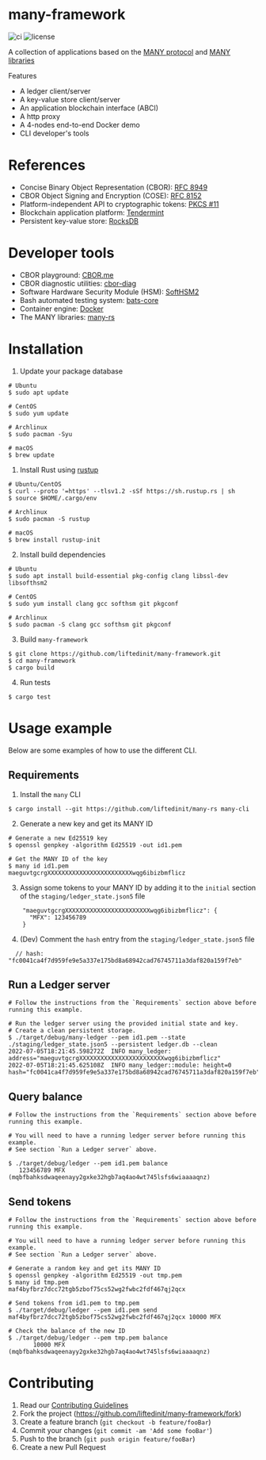 # many-framework

![ci](https://img.shields.io/github/workflow/status/liftedinit/many-framework/CI)
![license](https://img.shields.io/github/license/liftedinit/many-framework)

A collection of applications based on the [MANY protocol](https://github.com/many-protocol) and [MANY libraries](https://github.com/liftedinit/many-rs/)

Features
- A ledger client/server
- A key-value store client/server
- An application blockchain interface (ABCI)
- A http proxy
- A 4-nodes end-to-end Docker demo
- CLI developer's tools

# References

- Concise Binary Object Representation (CBOR): [RFC 8949](https://www.rfc-editor.org/rfc/rfc8949.html)
- CBOR Object Signing and Encryption (COSE): [RFC 8152](https://datatracker.ietf.org/doc/html/rfc8152)
- Platform-independent API to cryptographic tokens: [PKCS #11](https://docs.oasis-open.org/pkcs11/pkcs11-base/v2.40/os/pkcs11-base-v2.40-os.html)
- Blockchain application platform: [Tendermint](https://docs.tendermint.com/master/)
- Persistent key-value store: [RocksDB](https://rocksdb.org/)

# Developer tools
- CBOR playground: [CBOR.me](https://cbor.me)
- CBOR diagnostic utilities: [cbor-diag](https://github.com/cabo/cbor-diag)
- Software Hardware Security Module (HSM): [SoftHSM2](https://github.com/opendnssec/SoftHSMv2)
- Bash automated testing system: [bats-core](https://github.com/bats-core/bats-core)
- Container engine: [Docker](https://www.docker.com/)
- The MANY libraries: [many-rs](https://github.com/liftedinit/many-rs)

# Installation

1. Update your package database
```shell
# Ubuntu
$ sudo apt update

# CentOS
$ sudo yum update

# Archlinux
$ sudo pacman -Syu

# macOS
$ brew update
```
1. Install Rust using [rustup](https://rustup.rs/)
```shell
# Ubuntu/CentOS
$ curl --proto '=https' --tlsv1.2 -sSf https://sh.rustup.rs | sh
$ source $HOME/.cargo/env

# Archlinux
$ sudo pacman -S rustup

# macOS
$ brew install rustup-init
```
2. Install build dependencies
```shell
# Ubuntu
$ sudo apt install build-essential pkg-config clang libssl-dev libsofthsm2

# CentOS
$ sudo yum install clang gcc softhsm git pkgconf

# Archlinux
$ sudo pacman -S clang gcc softhsm git pkgconf
```
3. Build `many-framework`
```shell
$ git clone https://github.com/liftedinit/many-framework.git
$ cd many-framework
$ cargo build
```
4. Run tests
```shell
$ cargo test
```

# Usage example
Below are some examples of how to use the different CLI. 

## Requirements 
1. Install the `many` CLI

```shell 
$ cargo install --git https://github.com/liftedinit/many-rs many-cli
```

2. Generate a new key and get its MANY ID
```shell
# Generate a new Ed25519 key
$ openssl genpkey -algorithm Ed25519 -out id1.pem

# Get the MANY ID of the key
$ many id id1.pem
maeguvtgcrgXXXXXXXXXXXXXXXXXXXXXXXXwqg6ibizbmflicz
```

3. Assign some tokens to your MANY ID by adding it to the `initial` section of the `staging/ledger_state.json5` file
```json5
    "maeguvtgcrgXXXXXXXXXXXXXXXXXXXXXXXXwqg6ibizbmflicz": {
      "MFX": 123456789
    }
```

4. (Dev) Comment the `hash` entry from the `staging/ledger_state.json5` file
```json5
  // hash: "fc0041ca4f7d959fe9e5a337e175bd8a68942cad76745711a3daf820a159f7eb"
```

## Run a Ledger server
```shell
# Follow the instructions from the `Requirements` section above before running this example.

# Run the ledger server using the provided initial state and key. 
# Create a clean persistent storage.
$ ./target/debug/many-ledger --pem id1.pem --state ./staging/ledger_state.json5 --persistent ledger.db --clean
2022-07-05T18:21:45.598272Z  INFO many_ledger: address="maeguvtgcrgXXXXXXXXXXXXXXXXXXXXXXXXwqg6ibizbmflicz"
2022-07-05T18:21:45.625108Z  INFO many_ledger::module: height=0 hash="fc0041ca4f7d959fe9e5a337e175bd8a68942cad76745711a3daf820a159f7eb"
```

## Query balance
```shell
# Follow the instructions from the `Requirements` section above before running this example.

# You will need to have a running ledger server before running this example.
# See section `Run a Ledger server` above.

$ ./target/debug/ledger --pem id1.pem balance
   123456789 MFX (mqbfbahksdwaqeenayy2gxke32hgb7aq4ao4wt745lsfs6wiaaaaqnz)
```

## Send tokens
```shell
# Follow the instructions from the `Requirements` section above before running this example.

# You will need to have a running ledger server before running this example.
# See section `Run a Ledger server` above.

# Generate a random key and get its MANY ID
$ openssl genpkey -algorithm Ed25519 -out tmp.pem
$ many id tmp.pem
maf4byfbrz7dcc72tgb5zbof75cs52wg2fwbc2fdf467qj2qcx

# Send tokens from id1.pem to tmp.pem
$ ./target/debug/ledger --pem id1.pem send maf4byfbrz7dcc72tgb5zbof75cs52wg2fwbc2fdf467qj2qcx 10000 MFX

# Check the balance of the new ID
$ ./target/debug/ledger --pem tmp.pem balance
       10000 MFX (mqbfbahksdwaqeenayy2gxke32hgb7aq4ao4wt745lsfs6wiaaaaqnz)
```

# Contributing

1. Read our [Contributing Guidelines](https://github.com/liftedinit/.github/blob/main/docs/CONTRIBUTING.md)
2. Fork the project (https://github.com/liftedinit/many-framework/fork)
3. Create a feature branch (`git checkout -b feature/fooBar`)
4. Commit your changes (`git commit -am 'Add some fooBar'`)
5. Push to the branch (`git push origin feature/fooBar`)
6. Create a new Pull Request
